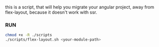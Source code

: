 this is a script, that will help you migrate your angular project, away from flex-layout, because it doesn't work with ssr.

### RUN
```bash
chmod +x -R ./scripts
./scripts/flex-layout.sh <your-module-path>
```